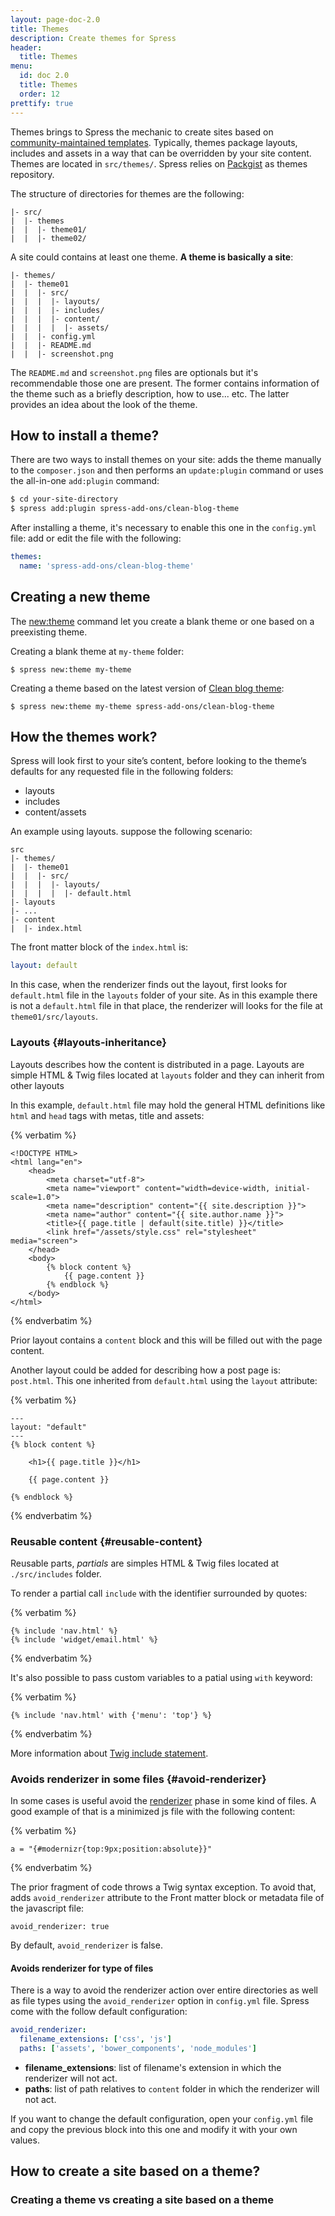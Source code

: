 ```yaml
---
layout: page-doc-2.0
title: Themes
description: Create themes for Spress
header:
  title: Themes
menu:
  id: doc 2.0
  title: Themes
  order: 12
prettify: true
---
```

Themes brings to Spress the mechanic to create sites based on
[community-maintained templates](/add-ons/themes/). Typically, themes package
layouts, includes and assets in a way that can be overridden by your site
content. Themes are located in `src/themes/`. Spress relies on
[Packgist](https://packagist.org/) as themes repository.

The structure of directories for themes are the following:

```
|- src/
|  |- themes
|  |  |- theme01/
|  |  |- theme02/
```

A site could contains at least one theme. **A theme is basically a site**:

```
|- themes/
|  |- theme01
|  |  |- src/
|  |  |  |- layouts/
|  |  |  |- includes/
|  |  |  |- content/
|  |  |  |  |- assets/
|  |  |- config.yml
|  |  |- README.md
|  |  |- screenshot.png
```
The `README.md` and `screenshot.png` files are optionals but it's recommendable
those one are present. The former contains information of the theme such as
a briefly description, how to use... etc. The latter provides an idea about the
look of the theme.

## How to install a theme?

There are two ways to install themes on your site: adds the theme manually to
the `composer.json` and then performs an `update:plugin` command or uses the
all-in-one `add:plugin` command:

```bash
$ cd your-site-directory
$ spress add:plugin spress-add-ons/clean-blog-theme
```

After installing a theme, it's necessary to enable this one in the
`config.yml` file: add or edit the file with the following:

```yaml
themes:
  name: 'spress-add-ons/clean-blog-theme'
```

## Creating a new theme

The [new:theme](/docs/how-it-works/#new-theme) command let you create a blank
theme or one based on a preexisting theme.

Creating a blank theme at `my-theme` folder:

```
$ spress new:theme my-theme
```

Creating a theme based on the latest version of
[Clean blog theme](https://github.com/spress-add-ons/Clean-blog-theme):

```
$ spress new:theme my-theme spress-add-ons/clean-blog-theme
```
## How the themes work?

Spress will look first to your site’s content, before looking to the theme’s
defaults for any requested file in the following folders:

* layouts
* includes
* content/assets

An example using layouts. suppose the following scenario:

```
src
|- themes/
|  |- theme01
|  |  |- src/
|  |  |  |- layouts/
|  |  |  |  |- default.html
|- layouts
|- ...
|- content
|  |- index.html
```

The front matter block of the `index.html` is:

```yaml
layout: default
```

In this case, when the renderizer finds out the layout, first looks for
`default.html` file in the `layouts` folder of your site. As in this example there is
not a `default.html` file in that place, the renderizer will looks for
the file at `theme01/src/layouts`.

### Layouts {#layouts-inheritance}

Layouts describes how the content is distributed in a page. Layouts are simple
HTML & Twig files located at `layouts` folder and they can inherit from other
layouts

In this example, `default.html` file may hold the general HTML definitions
like `html` and `head` tags with metas, title and assets:

{% verbatim %}
```
<!DOCTYPE HTML>
<html lang="en">
    <head>
        <meta charset="utf-8">
        <meta name="viewport" content="width=device-width, initial-scale=1.0">
        <meta name="description" content="{{ site.description }}">
        <meta name="author" content="{{ site.author.name }}">
        <title>{{ page.title | default(site.title) }}</title>
        <link href="/assets/style.css" rel="stylesheet" media="screen">
    </head>
    <body>
        {% block content %}
            {{ page.content }}
        {% endblock %}
    </body>
</html>
```
{% endverbatim %}

Prior layout contains a `content` block and this will be filled out with the page content.

Another layout could be added for describing how a post page is: `post.html`. This one inherited
from `default.html` using the `layout` attribute:

{% verbatim %}
```
---
layout: "default"
---
{% block content %}

    <h1>{{ page.title }}</h1>

    {{ page.content }}

{% endblock %}
```
{% endverbatim %}

### Reusable content {#reusable-content}

Reusable parts, *partials* are simples HTML & Twig files located at `./src/includes` folder.

To render a partial call `include` with the identifier surrounded by quotes:

{% verbatim %}
```
{% include 'nav.html' %}
{% include 'widget/email.html' %}
```
{% endverbatim %}

It's also possible to pass custom variables to a patial using `with` keyword:

{% verbatim %}
```
{% include 'nav.html' with {'menu': 'top'} %}
```
{% endverbatim %}

More information about [Twig include statement](http://twig.sensiolabs.org/doc/tags/include.html).

### Avoids renderizer in some files {#avoid-renderizer}

In some cases is useful avoid the [renderizer](/docs/developers/renderizer) phase in some kind of files.
A good example of that is a minimized js file with the following content:

{% verbatim %}
```
a = "{#modernizr{top:9px;position:absolute}}"
```
{% endverbatim %}

The prior fragment of code throws a Twig syntax exception. To avoid that, adds `avoid_renderizer` attribute
to the Front matter block or metadata file of the javascript file:

```
avoid_renderizer: true
```

By default, `avoid_renderizer` is false.

#### Avoids renderizer for type of files

There is a way to avoid the renderizer action over entire directories
as well as file types using the `avoid_renderizer` option in `config.yml` file.
Spress come with the follow default configuration:

```yaml
avoid_renderizer:
  filename_extensions: ['css', 'js']
  paths: ['assets', 'bower_components', 'node_modules']
```

* **filename_extensions**: list of filename's extension in which the renderizer
will not act.
* **paths**: list of path relatives to `content` folder in which the renderizer
will not act.

If you want to change the default configuration, open your `config.yml` file
and copy the previous block into this one and modify it with your own values.

## How to create a site based on a theme?

### Creating a theme vs creating a site based on a theme

